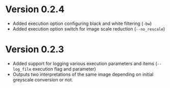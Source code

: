 # Version 0.2.4

- Added execution option configuring black and white filtering (`-bw`)
- Added execution option switch for image scale reduction (`--no_rescale`)

# Version 0.2.3

- Added support for logging various execution parameters and items (`--log_file` execution flag and parameter)
- Outputs two interpretations of the same image depending on initial greyscale conversion or not.
